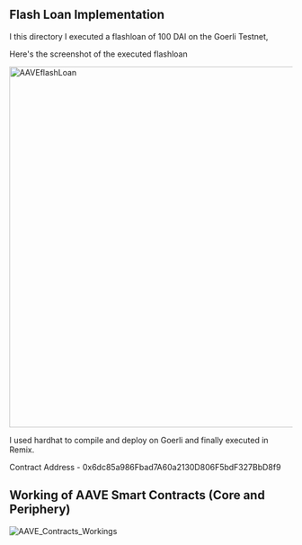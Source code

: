 ## Flash Loan Implementation 

I this directory I executed a flashloan of 100 DAI on the Goerli Testnet, 

Here's the screenshot of the executed flashloan

<img width="642" alt="AAVEflashLoan" src="https://user-images.githubusercontent.com/106004070/206731785-19dca3dc-f2a4-4485-b809-3209fe724512.png">

I used hardhat to compile and deploy on Goerli and finally executed in Remix. 

Contract Address - 0x6dc85a986Fbad7A60a2130D806F5bdF327BbD8f9

## Working of AAVE Smart Contracts (Core and Periphery)

![AAVE_Contracts_Workings](https://user-images.githubusercontent.com/106004070/212938447-503422b1-35ca-4d8e-bf41-b42c1136d98f.png)

